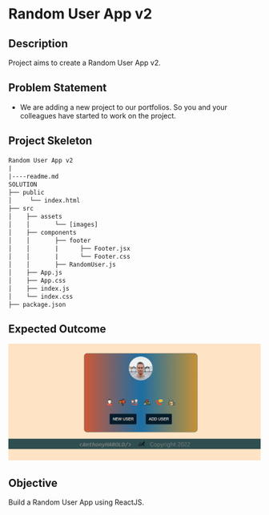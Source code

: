 # Random User App v2    

## Description

Project aims to create a Random User App v2.

## Problem Statement

- We are adding a new project to our portfolios. So you and your colleagues have started to work on the project.

## Project Skeleton

```
Random User App v2     
|
|----readme.md         
SOLUTION
├── public
│     └── index.html
├── src
│    ├── assets
│    │       └── [images]
│    ├── components
│    │       ├── footer
│    │       |      ├── Footer.jsx
│    │       |      └── Footer.css
│    │       ├── RandomUser.js
│    ├── App.js
│    ├── App.css
│    ├── index.js
│    └── index.css
├── package.json
```

## Expected Outcome

![Random User App](random-user-v2.gif)

## Objective

Build a Random User App using ReactJS.